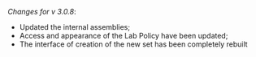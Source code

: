 _Changes for v 3.0.8_:
- Updated the internal assemblies;
- Access and appearance of the Lab Policy have been updated;
- The interface of creation of the new set has been completely rebuilt
